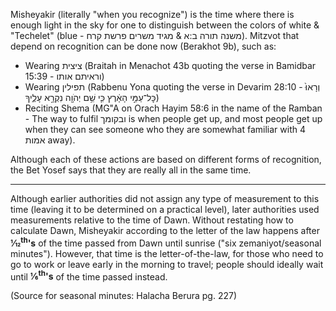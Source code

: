 Misheyakir (literally "when you recognize") is the time where there is enough light in the sky for one to distinguish between the colors of white & "Techelet" (blue - משנה תורה ב:א & מגיד משרים פרשת קרח). Mitzvot that depend on recognition can be done now (Berakhot 9b), such as:

- Wearing ציצית (Braitah in Menachot 43b quoting the verse in Bamidbar 15:39 - וראיתם אותו)
- Wearing תפילין (Rabbenu Yona quoting the verse in Devarim 28:10 - וְרָאוּ֙ כׇּל־עַמֵּ֣י הָאָ֔רֶץ כִּ֛י שֵׁ֥ם יְהֹוָ֖ה נִקְרָ֣א עָלֶ֑יךָ)
- Reciting Shema (MG"A on Orach Hayim 58:6 in the name of the Ramban - The way to fulfil ובקומך is when people get up, and most people get up when they can see someone who they are somewhat familiar with 4 אמות away).

Although each of these actions are based on different forms of recognition, the Bet Yosef says that they are really all in the same time.

---

Although earlier authorities did not assign any type of measurement to this time (leaving it to be determined on a practical level), later authorities used measurements relative to the time of Dawn. Without restating how to calculate Dawn, Misheyakir according to the letter of the law happens after **1&frasl;12<sup>th</sup>'s** of the time passed from Dawn until sunrise ("six zemaniyot/seasonal minutes"). However, that time is the letter-of-the-law, for those who need to go to work or leave early in the morning to travel; people should ideally wait until **1&frasl;6<sup>th</sup>'s** of the time passed instead.

(Source for seasonal minutes: Halacha Berura pg. 227)

<!-- 

----

This time is subject to many The time allocated to each is consistently different The default calculation  are different times The Gemara (ברכות ט) explains that when a person can distinguish between the blue (techelet) and white strings of their tzitzit, that is the earliest time a person can put on their talit and tefilin for Shacharit.

    </p>
    <p>
    This is also the earliest time one can say Shema L'chatchila
    (optimally).
    </p>
    <p>
    This time is calculated as 6 zmaniyot/seasonal minutes (according to
    the GR\"A) after Alot HaShachar (Dawn).
    </p>
    <p>
    Note: This time is only for people who need to go to work or leave
    early in the morning to travel. However, normally a person should
    put on his talit/tefilin 60 regular minutes (and in the winter 50
    regular minutes) before sunrise.
    </p>
    <p>
    In Luach Amudei Horaah mode, this time is calculated by finding out
    how many minutes are between sunrise and 72 minutes as degrees
    (16.1) before sunrise on an equal day with sunrise and sunset set
    around 12 hours apart. Then we take those minutes and make them
    zmaniyot according to the GR\"A, and we subtract 5/6 of that time
    from sunrise to get the time for Misheyakir. This is according to
    the Halacha Berurah, and this should only be done outside of Israel
    in more northern or southern areas. The Halacha Berurah writes to do
    this because it is more according to the nature of the world.
    However, it does not seem like Rabbi Ovadiah Yosef ZT\"L or the
    Yalkut Yosef agrees with this opinion. Elevation is not included in
    Luach Amudei Horaah mode. -->